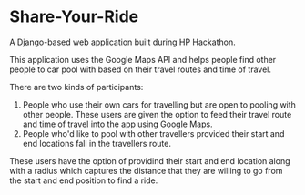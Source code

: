 Share-Your-Ride
===============

A Django-based web application built during HP Hackathon.

This application uses the Google Maps API and helps people find other people to car pool with based on their travel routes and time of travel.

There are two kinds of participants: 
1. People who use their own cars for travelling but are open to pooling with other people. These users are given the option to feed their travel route and time of travel into the app using Google Maps. 
2. People who'd like to pool with other travellers provided their start and end locations fall in the travellers route.

These users have the option of providind their start and end location along with a radius which captures the distance that they are willing to go from the start and end position to find a ride.
